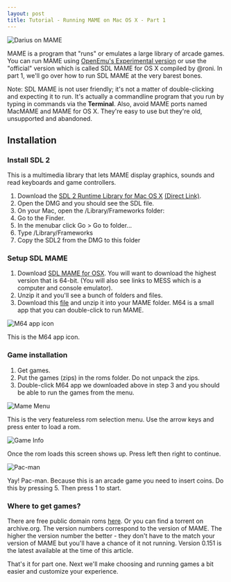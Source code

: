```yaml
---
layout: post
title: Tutorial - Running MAME on Mac OS X - Part 1
---
```


![Darius on MAME](http://i.imgur.com/S62kGsp.png)

MAME is a program that "runs" or emulates a large library of arcade games. You can run MAME using [OpenEmu's Experimental version][openemu] or use the "official" version which is called SDL MAME for OS X compiled by @roni. In part 1, we'll go over how to run SDL MAME at the very barest bones.

Note: SDL MAME is not user friendly; it's not a matter of double-clicking and expecting it to run. It's actually a commandline program that you run by typing in commands via the **Terminal**. Also, avoid MAME ports named MacMAME and MAME for OS X. They're easy to use but they're old, unsupported and abandoned.

## Installation

### Install SDL 2

This is a multimedia library that lets MAME display graphics, sounds and read keyboards and game controllers.

1. Download the [SDL 2 Runtime Library for Mac OS X][sdl2] [(Direct Link)][sdl2direct].
2. Open the DMG and you should see the SDL file.
3. On your Mac, open the /Library/Frameworks folder:
  1. Go to the Finder.
  2. In the menubar click Go > Go to folder...
  3. Type /Library/Frameworks
  4. Copy the SDL2 from the DMG to this folder

### Setup SDL MAME

1. Download [SDL MAME for OSX][sdlmame]. You will want to download the highest version that is 64-bit. (You will also see links to MESS which is a computer and console emulator).
2. Unzip it and you'll see a bunch of folders and files.
3. Download this [file][mamedropbox] and unzip it into your MAME folder. M64 is a small app that you can double-click to run MAME.

![M64 app icon](http://i.imgur.com/OfbmOew.png)

This is the M64 app icon.

### Game installation

1. Get games.
2. Put the games (zips) in the roms folder. Do not unpack the zips.
3. Double-click M64 app we downloaded above in step 3 and you should be able to run the games from the menu.

![Mame Menu](http://i.imgur.com/aYGcg5D.png)

This is the very featureless rom selection menu. Use the arrow keys and press enter to load a rom.

![Game Info](http://i.imgur.com/AMEyCLY.png)

Once the rom loads this screen shows up. Press left then right to continue.

![Pac-man](http://i.imgur.com/RBnIMnL.png)

Yay! Pac-man. Because this is an arcade game you need to insert coins. Do this by pressing 5. Then press 1 to start.

### Where to get games?

There are free public domain roms [here][pdroms]. Or you can find a torrent on archive.org. The version numbers correspond to the version of MAME. The higher the version number the better - they don't have to the match your version of MAME but you'll have a chance of it not running. Version 0.151 is the latest available at the time of this article.

That's it for part one. Next we'll make choosing and running games a bit easier and customize your experience.

[sdl2]: http://www.libsdl.org/download-2.0.php
[sdl2direct]: http://www.libsdl.org/release/SDL2-2.0.3.dmg
[sdlmame]: http://sdlmame.lngn.net/
[pdroms]: http://mamedev.org/roms/
[openemu]: http://openemu.org
[mamedropbox]: https://www.dropbox.com/s/mdohw81iuxrj6xi/M64.zip?dl=0
